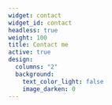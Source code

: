 ```yaml
---
widget: contact
widget_id: contact
headless: true
weight: 100
title: Contact me
active: true
design:
  columns: "2"
  background:
    text_color_light: false
    image_darken: 0
---
```

